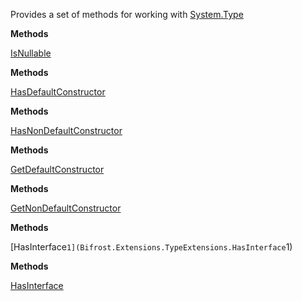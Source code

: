 Provides a set of methods for working with [System.Type](System.Type)

**Methods**

[IsNullable](Bifrost.Extensions.TypeExtensions.IsNullable)


**Methods**

[HasDefaultConstructor](Bifrost.Extensions.TypeExtensions.HasDefaultConstructor)


**Methods**

[HasNonDefaultConstructor](Bifrost.Extensions.TypeExtensions.HasNonDefaultConstructor)


**Methods**

[GetDefaultConstructor](Bifrost.Extensions.TypeExtensions.GetDefaultConstructor)


**Methods**

[GetNonDefaultConstructor](Bifrost.Extensions.TypeExtensions.GetNonDefaultConstructor)


**Methods**

[HasInterface``1](Bifrost.Extensions.TypeExtensions.HasInterface``1)


**Methods**

[HasInterface](Bifrost.Extensions.TypeExtensions.HasInterface)
